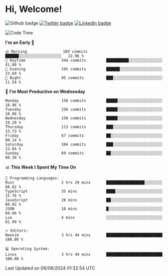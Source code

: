  # Hi, Welcome!
  ![Github badge](https://img.shields.io/github/followers/kraken-afk.svg?style=social&label=Follow&maxAge=2592000)
  [![Twitter badge](https://img.shields.io/badge/-Twitter-00acee?style=flat-square&logo=Twitter&logoColor=white)](https://twitter.com/trshppl)
  [![Linkedin badge](https://img.shields.io/badge/LinkedIn-0077B5?style=flat-square&logo=linkedin&logoColor=white)](https://www.linkedin.com/in/noveanrer)
<!--START_SECTION:waka-->
![Code Time](http://img.shields.io/badge/Code%20Time-227%20hrs%2053%20mins-blue)

**I'm an Early 🐤** 

```text
🌞 Morning                189 commits         ██████░░░░░░░░░░░░░░░░░░░   22.96 % 
🌆 Daytime                344 commits         ██████████░░░░░░░░░░░░░░░   41.80 % 
🌃 Evening                195 commits         ██████░░░░░░░░░░░░░░░░░░░   23.69 % 
🌙 Night                  95 commits          ███░░░░░░░░░░░░░░░░░░░░░░   11.54 % 
```
📅 **I'm Most Productive on Wednesday** 

```text
Monday                   156 commits         █████░░░░░░░░░░░░░░░░░░░░   18.96 % 
Tuesday                  156 commits         █████░░░░░░░░░░░░░░░░░░░░   18.96 % 
Wednesday                158 commits         █████░░░░░░░░░░░░░░░░░░░░   19.20 % 
Thursday                 113 commits         ███░░░░░░░░░░░░░░░░░░░░░░   13.73 % 
Friday                   67 commits          ██░░░░░░░░░░░░░░░░░░░░░░░   08.14 % 
Saturday                 104 commits         ███░░░░░░░░░░░░░░░░░░░░░░   12.64 % 
Sunday                   69 commits          ██░░░░░░░░░░░░░░░░░░░░░░░   08.38 % 
```


📊 **This Week I Spent My Time On** 

```text
💬 Programming Languages: 
Rust                     2 hrs 29 mins       █████████████████░░░░░░░░   66.82 % 
TypeScript               35 mins             ████░░░░░░░░░░░░░░░░░░░░░   15.76 % 
JavaScript               20 mins             ██░░░░░░░░░░░░░░░░░░░░░░░   09.02 % 
JSON                     10 mins             █░░░░░░░░░░░░░░░░░░░░░░░░   04.66 % 
Lua                      4 mins              ░░░░░░░░░░░░░░░░░░░░░░░░░   01.99 % 

🔥 Editors: 
Neovim                   3 hrs 44 mins       █████████████████████████   100.00 % 

💻 Operating System: 
Linux                    3 hrs 44 mins       █████████████████████████   100.00 % 
```


 Last Updated on 06/06/2024 01:32:54 UTC
<!--END_SECTION:waka-->